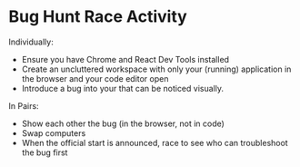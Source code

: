 # Bug Hunt Race Activity

Individually:

- Ensure you have Chrome and React Dev Tools installed
- Create an uncluttered workspace with only your (running) application in the browser and your code editor open
- Introduce a bug into your that can be noticed visually.

In Pairs:

- Show each other the bug (in the browser, not in code)
- Swap computers
- When the official start is announced, race to see who can troubleshoot the bug first
